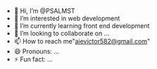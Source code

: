 - 👋 Hi, I’m @PSALMST
- 👀 I’m interested in web development 
- 🌱 I’m currently learning front end development 
- 💞️ I’m looking to collaborate on ...
- 📫 How to reach me"ajevictor582@gmail.com"
- 😄 Pronouns: ...
- ⚡ Fun fact: ...

<!---
PSALMST/PSALMST is a ✨ special ✨ repository because its `README.md` (this file) appears on your GitHub profile.
You can click the Preview link to take a look at your changes.
--->

